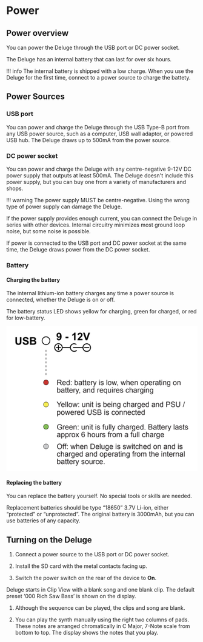 # Power

## Power overview

You can power the Deluge through the USB port or DC power socket.

The Deluge has an internal battery that can last for over six hours.

!!! info
    The internal battery is shipped with a low charge. When you use the Deluge for the first time, connect to a power source to charge the battety.

## Power Sources

### USB port

You can power and charge the Deluge through the USB Type-B port from any USB power source, such as a computer, USB wall adaptor, or powered USB hub. The Deluge draws up to 500mA from the power source.

### DC power socket

You can power and charge the Deluge with any centre-negative 9-12V DC power supply that outputs at least 500mA. The Deluge doesn't include this power supply, but you can buy one from a variety of manufacturers and shops.

  !!! warning
      The power supply MUST be centre-negative. Using the wrong type of power supply can damage the Deluge.

If the power supply provides enough current, you can connect the Deluge in series with other devices. Internal circuitry minimizes most ground loop noise, but some noise is possible.

If power is connected to the USB port and DC power socket at the same time, the Deluge draws power from the DC power socket.

### Battery

#### Charging the battery

The internal lithium-ion battery charges any time a power source is connected, whether the Deluge is on or off.

The battery status LED shows yellow for charging, green for charged, or red for low-battery.

![An diagram of the Synthstrom Deluge battery LED statuses](../../../images/power.png "Synthstrom Deluge Power Up Options and Battery States")

#### Replacing the battery

You can replace the battery yourself. No special tools or skills are needed.

Replacement batteries should be type “18650” 3.7V Li-ion, either “protected” or “unprotected”. The original battery is 3000mAh, but you can use batteries of any capacity.

## Turning on the Deluge

1. Connect a power source to the USB port or DC power socket.

1. Install the SD card with the metal contacts facing up.

1. Switch the power switch on the rear of the device to **On**.

Deluge starts in Clip View with a blank song and one blank clip. The default preset ‘000 Rich Saw Bass’ is shown on the display.

1. Although the sequence can be played, the clips and song are blank.

1. You can play the synth manually using the right two columns of pads. These notes are arranged chromatically in C Major, 7-Note scale from bottom to top. The display shows the notes that you play.

